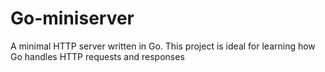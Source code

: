 # Go-miniserver
A minimal HTTP server written in Go. This project is ideal for learning how Go handles HTTP requests and responses


